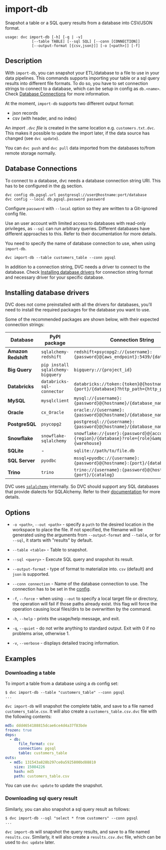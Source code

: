 # import-db

Snapshot a table or a SQL query results from a database into CSV/JSON format.

```usage
usage: dvc import-db [-h] [-q | -v]
            [--table TABLE] [--sql SQL] [--conn [CONNECTION]]
            [--output-format [{csv,json}]] [-o [<path>]] [-f]
```

## Description

With `import-db`, you can snapshot your ETL/database to a file to use in your
data pipelines. This commands supports importing your table or a sql query
results into different file formats. To do so, you have to set connection
strings to connect to a database, which can be setup in config as `db.<name>`.
Check [Database Connections](#database-connections) for more information.

At the moment, `import-db` supports two different output format:

- json records
- csv (with header, and no index)

An _import `.dvc` file_ is created in the same location e.g.
`customers.txt.dvc`. This makes it possible to update the import later, if the
data source has changed (see `dvc update`).

<admon type="info">

You can `dvc push` and `dvc pull` data imported from the databases to/from
remote storage normally.

</admon>

## Database Connections

To connect to a database, dvc needs a database connection string URI. This has
to be configured in the [`db`] section.

```dvc
dvc config db.pgsql.url postgresql://user@hostname:port/database
dvc config --local db.pgsql.password password
```

<admon type="warn" title="Security Alert">

Configure `password` with `--local` option so they are written to a Git-ignored
config file.

</admon>

<admon type="warn" title="Security Alert">

Use an user account with limited access to databases with read-only privileges,
as `--sql` can run arbitrary queries. Different databases have different
approaches to this. Refer to their documentation for more details.

</admon>

You need to specify the name of database connection to use, when using
`import-db`.

```dvc
dvc import-db --table customers_table --conn pgsql
```

In addition to a connection string, DVC needs a driver to connect to the
database. Check [Installing database drivers](#installing-database-drivers) for
connection string format and necessary driver for your specific database.

[`db`]: /doc/user-guide/project-structure/configuration#db

## Installing database drivers

DVC does not come preinstalled with all the drivers for databases, you’ll need
to install the required packages for the database you want to use.

Some of the recommended packages are shown below, with their expected connection
strings:

| **Database**        | **PyPI package**                  | **Connection String**                                                                               |
| ------------------- | --------------------------------- | --------------------------------------------------------------------------------------------------- |
| **Amazon Redshift** | `sqlalchemy-redshift`             | `redshift+psycopg2://{username}:{password}@{aws_endpoint}:5439/{database_name}`                     |
| **Big Query**       | `pip install sqlalchemy-bigquery` | `bigquery://{project_id}`                                                                           |
| **Databricks**      | `databricks-sql-connector`        | `databricks://token:{token}@{hostname}:{port}/{database}?http_path={http_path}`                     |
| **MySQL**           | `mysqlclient`                     | `mysql://{username}:{password}@{hostname}/{database_name}`                                          |
| **Oracle**          | `cx_Oracle`                       | `oracle://{username}:{password}@{hostname}/{database_name}`                                         |
| **PostgreSQL**      | `psycopg2`                        | `postgresql://{username}:{password}@{hostname}/{database_name}`                                     |
| **Snowflake**       | `snowflake-sqlalchemy`            | `snowflake://{user}:{password}@{account}.{region}/{database}?role={role}&amp;warehouse={warehouse}` |
| **SQLite**          | -                                 | `sqlite://path/to/file.db`                                                                          |
| **SQL Server**      | `pyodbc`                          | `mssql+pyodbc://{username}:{password}@{hostname}:{port}/{database_name}`                            |
| **Trino**           | `trino`                           | `trino://{username}:{password}@{hostname}:{port}/{catalog}`                                         |

DVC uses [`sqlalchemy`](https://www.sqlalchemy.org/) internally. So DVC should
support any SQL databases that provide dialects for SQLAlchemy. Refer to their
[documentation](https://docs.sqlalchemy.org/en/20/core/engines.html#backend-specific-urls)
for more details.

## Options

- `-o <path>`, `--out <path>` - specify a `path` to the desired location in the
  workspace to place the file. If not specified, the filename will be generated
  using the arguments from `--output-format` and `--table`, or for `--sql`, it
  starts with "results" by default.

- `--table <table>` - Table to snapshot.

- `--sql <query>` - Execute SQL query and snapshot its result.

- `--output-format` - type of format to materialize into. `csv` (default) and
  `json` is supported.

- `--conn connection` - Name of the database connection to use. The connection
  has to be set in the
  [config](/doc/user-guide/project-structure/configuration#db).

- `-f`, `--force` - when using `--out` to specify a local target file or
  directory, the operation will fail if those paths already exist. this flag
  will force the operation causing local files/dirs to be overwritten by the
  command.

- `-h`, `--help` - prints the usage/help message, and exit.

- `-q`, `--quiet` - do not write anything to standard output. Exit with 0 if no
  problems arise, otherwise 1.

- `-v`, `--verbose` - displays detailed tracing information.

## Examples

### Downloading a table

To import a table from a database using a `db` config set:

```dvc
$ dvc import-db --table "customers_table" --conn pgsql
...
```

`dvc import-db` will snapshot the complete table, and save to a file named
`customers_table.csv`. It will also create a `customers_table.csv.dvc` file with
the following contents:

```yaml
md5: ddd4654188815dcae6ce4d4a37f83bde
frozen: true
deps:
  - db:
      file_format: csv
      connection: pgsql
      table: customers_table
outs:
  - md5: 131543a828b297ce0a5925800bd88810
    size: 15084226
    hash: md5
    path: customers_table.csv
```

You can use `dvc update` to update the snapshot.

### Downloading sql query result

Similarly, you can also snapshot a sql query result as follows:

```dvc
$ dvc import-db --sql "select * from customers" --conn pgsql
...
```

`dvc import-db` will snapshot the query results, and save to a file named
`results.csv`. Similarly, it will also create a `results.csv.dvc` file, which
can be used to `dvc update` later.
